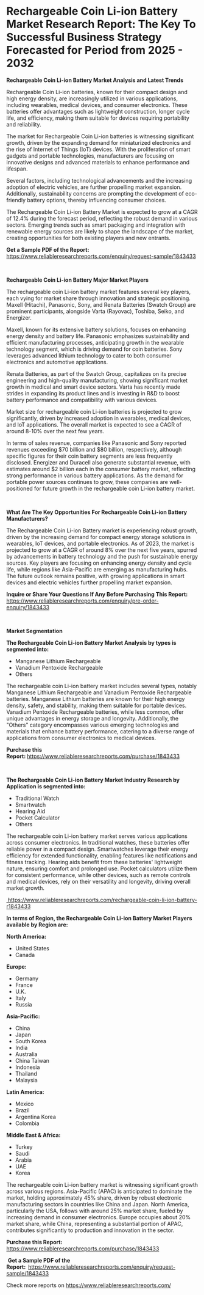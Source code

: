 <p><h1>Rechargeable Coin Li-ion Battery Market Research Report: The Key To Successful Business Strategy Forecasted for Period from 2025 - 2032</h1></p><p><strong>Rechargeable Coin Li-ion Battery Market Analysis and Latest Trends</strong></p>
<p><p>Rechargeable Coin Li-ion batteries, known for their compact design and high energy density, are increasingly utilized in various applications, including wearables, medical devices, and consumer electronics. These batteries offer advantages such as lightweight construction, longer cycle life, and efficiency, making them suitable for devices requiring portability and reliability.</p><p>The market for Rechargeable Coin Li-ion batteries is witnessing significant growth, driven by the expanding demand for miniaturized electronics and the rise of Internet of Things (IoT) devices. With the proliferation of smart gadgets and portable technologies, manufacturers are focusing on innovative designs and advanced materials to enhance performance and lifespan.</p><p>Several factors, including technological advancements and the increasing adoption of electric vehicles, are further propelling market expansion. Additionally, sustainability concerns are prompting the development of eco-friendly battery options, thereby influencing consumer choices.</p><p>The Rechargeable Coin Li-ion Battery Market is expected to grow at a CAGR of 12.4% during the forecast period, reflecting the robust demand in various sectors. Emerging trends such as smart packaging and integration with renewable energy sources are likely to shape the landscape of the market, creating opportunities for both existing players and new entrants.</p></p>
<p><strong>Get a Sample PDF of the Report:&nbsp;</strong> <a href="https://www.reliableresearchreports.com/enquiry/request-sample/1843433?utm_campaign=2030&utm_medium=2&utm_source=Github&utm_content=ia&utm_term=13022025&utm_id=rechargeable-coin-li-ion-battery">https://www.reliableresearchreports.com/enquiry/request-sample/1843433</a></p>
<p>&nbsp;</p>
<p><strong>Rechargeable Coin Li-ion Battery Major Market Players</strong></p>
<p><p>The rechargeable coin Li-ion battery market features several key players, each vying for market share through innovation and strategic positioning. Maxell (Hitachi), Panasonic, Sony, and Renata Batteries (Swatch Group) are prominent participants, alongside Varta (Rayovac), Toshiba, Seiko, and Energizer. </p><p>Maxell, known for its extensive battery solutions, focuses on enhancing energy density and battery life. Panasonic emphasizes sustainability and efficient manufacturing processes, anticipating growth in the wearable technology segment, which is driving demand for coin batteries. Sony leverages advanced lithium technology to cater to both consumer electronics and automotive applications.</p><p>Renata Batteries, as part of the Swatch Group, capitalizes on its precise engineering and high-quality manufacturing, showing significant market growth in medical and smart device sectors. Varta has recently made strides in expanding its product lines and is investing in R&D to boost battery performance and compatibility with various devices.</p><p>Market size for rechargeable coin Li-ion batteries is projected to grow significantly, driven by increased adoption in wearables, medical devices, and IoT applications. The overall market is expected to see a CAGR of around 8-10% over the next few years.</p><p>In terms of sales revenue, companies like Panasonic and Sony reported revenues exceeding $70 billion and $80 billion, respectively, although specific figures for their coin battery segments are less frequently disclosed. Energizer and Duracell also generate substantial revenue, with estimates around $2 billion each in the consumer battery market, reflecting strong performance in various battery applications. As the demand for portable power sources continues to grow, these companies are well-positioned for future growth in the rechargeable coin Li-ion battery market.</p></p>
<p>&nbsp;</p>
<p><strong>What Are The Key Opportunities For Rechargeable Coin Li-ion Battery Manufacturers?</strong></p>
<p><p>The Rechargeable Coin Li-ion Battery market is experiencing robust growth, driven by the increasing demand for compact energy storage solutions in wearables, IoT devices, and portable electronics. As of 2023, the market is projected to grow at a CAGR of around 8% over the next five years, spurred by advancements in battery technology and the push for sustainable energy sources. Key players are focusing on enhancing energy density and cycle life, while regions like Asia-Pacific are emerging as manufacturing hubs. The future outlook remains positive, with growing applications in smart devices and electric vehicles further propelling market expansion.</p></p>
<p><strong>Inquire or Share Your Questions If Any Before Purchasing This Report:</strong> <a href="https://www.reliableresearchreports.com/enquiry/pre-order-enquiry/1843433?utm_campaign=2030&utm_medium=2&utm_source=Github&utm_content=ia&utm_term=13022025&utm_id=rechargeable-coin-li-ion-battery">https://www.reliableresearchreports.com/enquiry/pre-order-enquiry/1843433</a></p>
<p>&nbsp;</p>
<p><strong>Market Segmentation</strong></p>
<p><strong>The Rechargeable Coin Li-ion Battery Market Analysis by types is segmented into:</strong></p>
<p><ul><li>Manganese Lithium Rechargeable</li><li>Vanadium Pentoxide Rechargeable</li><li>Others</li></ul></p>
<p><p>The rechargeable coin Li-ion battery market includes several types, notably Manganese Lithium Rechargeable and Vanadium Pentoxide Rechargeable batteries. Manganese Lithium batteries are known for their high energy density, safety, and stability, making them suitable for portable devices. Vanadium Pentoxide Rechargeable batteries, while less common, offer unique advantages in energy storage and longevity. Additionally, the "Others" category encompasses various emerging technologies and materials that enhance battery performance, catering to a diverse range of applications from consumer electronics to medical devices.</p></p>
<p><strong>Purchase this Report:&nbsp;</strong><a href="https://www.reliableresearchreports.com/purchase/1843433?utm_campaign=2030&utm_medium=2&utm_source=Github&utm_content=ia&utm_term=13022025&utm_id=rechargeable-coin-li-ion-battery">https://www.reliableresearchreports.com/purchase/1843433</a></p>
<p>&nbsp;</p>
<p><strong>The Rechargeable Coin Li-ion Battery Market Industry Research by Application is segmented into:</strong></p>
<p><ul><li>Traditional Watch</li><li>Smartwatch</li><li>Hearing Aid</li><li>Pocket Calculator</li><li>Others</li></ul></p>
<p><p>The rechargeable coin Li-ion battery market serves various applications across consumer electronics. In traditional watches, these batteries offer reliable power in a compact design. Smartwatches leverage their energy efficiency for extended functionality, enabling features like notifications and fitness tracking. Hearing aids benefit from these batteries' lightweight nature, ensuring comfort and prolonged use. Pocket calculators utilize them for consistent performance, while other devices, such as remote controls and medical devices, rely on their versatility and longevity, driving overall market growth.</p></p>
<p><a href="https://www.reliableresearchreports.com/rechargeable-coin-li-ion-battery-r1843433?utm_campaign=2030&utm_medium=2&utm_source=Github&utm_content=ia&utm_term=13022025&utm_id=rechargeable-coin-li-ion-battery">&nbsp;https://www.reliableresearchreports.com/rechargeable-coin-li-ion-battery-r1843433</a></p>
<p><strong>In terms of Region, the Rechargeable Coin Li-ion Battery Market Players available by Region are:</strong></p>
<p>
    <p> <strong> North America: </strong>
        <ul>
            <li>United States</li>
            <li>Canada</li>
        </ul>
        </p> 
    <p> <strong> Europe: </strong>
        <ul>
            <li>Germany</li>
            <li>France</li>
            <li>U.K.</li>
            <li>Italy</li>
            <li>Russia</li>
        </ul>
        </p> 
    <p> <strong> Asia-Pacific: </strong>
        <ul>
            <li>China</li>
            <li>Japan</li>
            <li>South Korea</li>
            <li>India</li>
            <li>Australia</li>
            <li>China Taiwan</li>
            <li>Indonesia</li>
            <li>Thailand</li>
            <li>Malaysia</li>
        </ul>
        </p> 
    <p> <strong> Latin America: </strong>
        <ul>
            <li>Mexico</li>
            <li>Brazil</li>
            <li>Argentina Korea</li>
            <li>Colombia</li>
        </ul>
        </p> 
    <p> <strong> Middle East & Africa: </strong>
        <ul>
            <li>Turkey</li>
            <li>Saudi</li>
            <li>Arabia</li>
            <li>UAE</li>
            <li>Korea</li>
        </ul>
    </p>
    </p>
<p><p>The rechargeable coin Li-ion battery market is witnessing significant growth across various regions. Asia-Pacific (APAC) is anticipated to dominate the market, holding approximately 45% share, driven by robust electronic manufacturing sectors in countries like China and Japan. North America, particularly the USA, follows with around 25% market share, fueled by increasing demand in consumer electronics. Europe occupies about 20% market share, while China, representing a substantial portion of APAC, contributes significantly to production and innovation in the sector.</p></p>
<p><strong>Purchase this Report: </strong><a href="https://www.reliableresearchreports.com/purchase/1843433?utm_campaign=2030&utm_medium=2&utm_source=Github&utm_content=ia&utm_term=13022025&utm_id=rechargeable-coin-li-ion-battery">https://www.reliableresearchreports.com/purchase/1843433</a></p>
<p>&nbsp;<strong>Get a Sample PDF of the Report:&nbsp;&nbsp;</strong><a href="https://www.reliableresearchreports.com/enquiry/request-sample/1843433?utm_campaign=2030&utm_medium=2&utm_source=Github&utm_content=ia&utm_term=13022025&utm_id=rechargeable-coin-li-ion-battery">https://www.reliableresearchreports.com/enquiry/request-sample/1843433</a></p>
<p><strong></strong></p>
<p>Check more reports on <a href="https://www.reliableresearchreports.com/?utm_campaign=2030&utm_medium=2&utm_source=Github&utm_content=ia&utm_term=13022025&utm_id=rechargeable-coin-li-ion-battery">https://www.reliableresearchreports.com/</a></p>